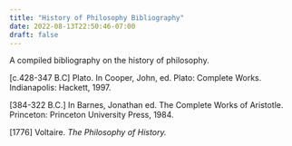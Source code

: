 ```yaml
---
title: "History of Philosophy Bibliography"
date: 2022-08-13T22:50:46-07:00
draft: false
---
```


A compiled bibliography on the history of philosophy. 

[c.428-347 B.C] Plato. In Cooper, John, ed. Plato: Complete Works. Indianapolis: Hackett, 1997.

[384-322 B.C.] In Barnes, Jonathan ed. The Complete Works of Aristotle. Princeton: Princeton University Press, 1984.

[1776] Voltaire. *The Philosophy of History.*